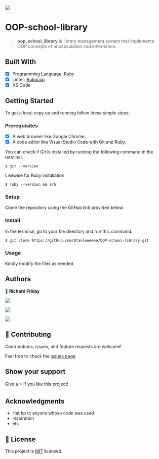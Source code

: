 ![](https://img.shields.io/badge/Microverse-blueviolet)

# OOP-school-library

> **oop_school_library** is library management system that Implements OOP concepts of encapsulation and inheritance.

## Built With

- [x] Programming Language: Ruby
- [x] Linter: [Rubocop](https://rubocop.org/)
- [x] VS Code

## Getting Started

To get a local copy up and running follow these simple steps.

### Prerequisites

- [x] A web browser like Google Chrome.
- [x] A code editor like Visual Studio Code with Git and Ruby.

You can check if Git is installed by running the following command in the terminal.
```
$ git --version
```

Likewise for Ruby installation.
```
$ ruby --version && irb
```

### Setup

Clone the repository using the GitHub link provided below.

### Install

In the terminal, go to your file directory and run this command.

```
$ git clone https://github.com/Stanleeeeee/OOP-school-library.git
```

### Usage

Kindly modify the files as needed.
## Authors

👤 **Richard Friday**

<p align="left">

<a href = "https://www.linkedin.com/in/richard-friday-54980718a/"><img src="https://img.icons8.com/fluent/48/000000/linkedin.png"/></a>
  
<p align="left">

<a href = "https://twitter.com/richardfriday14"><img src="https://img.icons8.com/fluent/48/000000/twitter.png"/></a>

<p align="left">
    
<a href = "https://github.com/Richez003"><img src="https://img.icons8.com/fluent/48/000000/github.png"/></a>
## 🤝 Contributing

Contributions, issues, and feature requests are welcome!

Feel free to check the [issues page](../../issues/).

## Show your support

Give a ⭐️ if you like this project!

## Acknowledgments

- Hat tip to anyone whose code was used
- Inspiration
- etc


## 📝 License

This project is [MIT](./MIT.md) licensed.
